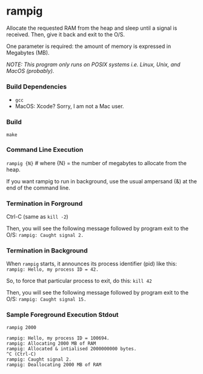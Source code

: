# rampig
Allocate the requested RAM from the heap and sleep until a signal is received.  Then, give it back and exit to the O/S.

One parameter is required: the amount of memory is expressed in Megabytes (MB).

_NOTE: This program only runs on POSIX systems i.e. Linux, Unix, and MacOS (probably)._

### Build Dependencies

- `gcc`
- MacOS: Xcode? Sorry, I am not a Mac user.

### Build

`make`

### Command Line Execution

`rampig {N}` # where {N} = the number of megabytes to allocate from the heap.

If you want rampig to run in background, use the usual ampersand (&) at the end of the command line.

### Termination in Forground

Ctrl-C (same as `kill -2`)

Then, you will see the following message followed by program exit to the O/S:
`rampig: Caught signal 2.`

### Termination in Background

When `rampig` starts, it announces its process identifier (pid) like this:
`rampig: Hello, my process ID = 42.`

So, to force that particular process to exit, do this:
`kill 42`

Then, you will see the following message followed by program exit to the O/S:
`rampig: Caught signal 15.`

### Sample Foreground Execution Stdout

`rampig 2000`
```
rampig: Hello, my process ID = 100694.
rampig: Allocating 2000 MB of RAM
rampig: Allocated & intialised 2000000000 bytes.
^C (Ctrl-C)
rampig: Caught signal 2.
rampig: Deallocating 2000 MB of RAM
```

